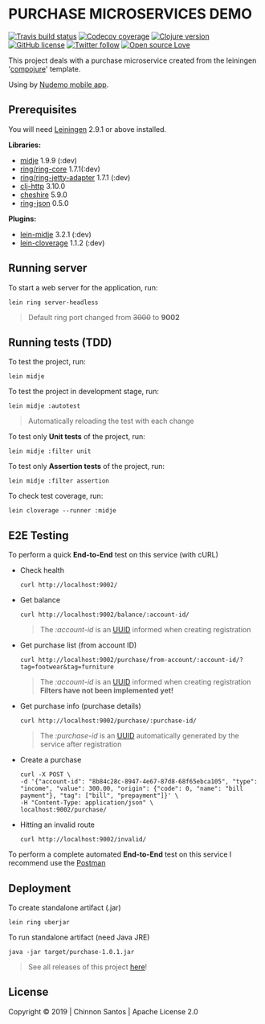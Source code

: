# PURCHASE MICROSERVICES DEMO

[![Travis build status](https://img.shields.io/travis/chinnonsantos/purchase-service/master?logo=travis)](https://travis-ci.org/chinnonsantos/purchase-service) [![Codecov coverage](https://codecov.io/gh/chinnonsantos/purchase-service/branch/master/graph/badge.svg)](https://codecov.io/gh/chinnonsantos/purchase-service) [![Clojure version](https://img.shields.io/badge/clojure-v1.10.0-blueviolet?logo=clojure)](https://clojure.org/) [![GitHub license](https://img.shields.io/github/license/chinnonsantos/purchase-service?logo=apache)](http://www.apache.org/licenses/) [![Twitter follow](https://img.shields.io/twitter/follow/chinnonsantos?label=follow&style=flat&logo=twitter)](https://twitter.com/intent/follow?screen_name=chinnonsantos) [![Open source Love](https://badges.frapsoft.com/os/v2/open-source.svg?v=103)](https://github.com/ellerbrock/open-source-badges/)

This project deals with a purchase microservice created from the leiningen '[compojure][]' template.

Using by [Nudemo mobile app][].

## Prerequisites

You will need [Leiningen][] 2.9.1 or above installed.

**Libraries:**

- [midje][] 1.9.9 (:dev)
- [ring/ring-core][] 1.7.1(:dev)
- [ring/ring-jetty-adapter][] 1.7.1 (:dev)
- [clj-http][] 3.10.0
- [cheshire][] 5.9.0
- [ring-json][] 0.5.0

**Plugins:**

- [lein-midje][] 3.2.1 (:dev)
- [lein-cloverage][] 1.1.2 (:dev)

[compojure]: https://github.com/weavejester/compojure
[leiningen]: https://github.com/technomancy/leiningen
[midje]: https://clojars.org/midje
[ring/ring-core]: https://clojars.org/ring/ring-core
[ring/ring-jetty-adapter]: https://clojars.org/ring/ring-jetty-adapter
[clj-http]: https://clojars.org/clj-http
[cheshire]: https://clojars.org/cheshire
[ring-json]: https://clojars.org/ring/ring-json
[lein-midje]: https://clojars.org/lein-midje
[lein-cloverage]: https://clojars.org/lein-cloverage
[Nudemo mobile app]: https://github.com/chinnonsantos/nudemo/releases

## Running server

To start a web server for the application, run:

    lein ring server-headless

> Default ring port changed from ~~3000~~ to **9002**

## Running tests (TDD)

To test the project, run:

    lein midje

To test the project in development stage, run:

    lein midje :autotest

> Automatically reloading the test with each change

To test only **Unit tests** of the project, run:

    lein midje :filter unit

To test only **Assertion tests** of the project, run:

    lein midje :filter assertion

To check test coverage, run:

    lein cloverage --runner :midje

## E2E Testing

To perform a quick **End-to-End** test on this service (with cURL)

- Check health

      curl http://localhost:9002/

- Get balance

      curl http://localhost:9002/balance/:account-id/

  > The _:account-id_ is an [UUID][] informed when creating registration

[UUID]: https://en.wikipedia.org/wiki/Universally_unique_identifier

- Get purchase list (from account ID)

      curl http://localhost:9002/purchase/from-account/:account-id/?tag=footwear&tag=furniture

  > The _:account-id_ is an [UUID][] informed when creating registration
  > **Filters have not been implemented yet!**

- Get purchase info (purchase details)

      curl http://localhost:9002/purchase/:purchase-id/

  > The _:purchase-id_ is an [UUID][] automatically generated by the service after registration

- Create a purchase

      curl -X POST \
      -d '{"account-id": "8b84c28c-8947-4e67-87d8-68f65ebca105", "type": "income", "value": 300.00, "origin": {"code": 0, "name": "bill payment"}, "tag": ["bill", "prepayment"]}' \
      -H "Content-Type: application/json" \
      localhost:9002/purchase/

- Hitting an invalid route

      curl http://localhost:9002/invalid/

To perform a complete automated **End-to-End** test on this service I recommend use the [Postman][]

[Postman]: https://www.getpostman.com/

## Deployment

To create standalone artifact (.jar)

    lein ring uberjar

To run standalone artifact (need Java JRE)

    java -jar target/purchase-1.0.1.jar

> See all releases of this project [here][]!

[here]: https://github.com/chinnonsantos/purchase-service/releases

## License

Copyright © 2019 | Chinnon Santos | Apache License 2.0
